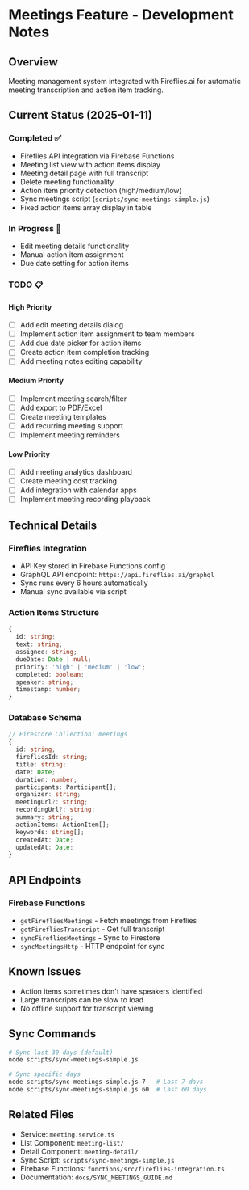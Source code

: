 # Meetings Feature - Development Notes

## Overview
Meeting management system integrated with Fireflies.ai for automatic meeting transcription and action item tracking.

## Current Status (2025-01-11)

### Completed ✅
- Fireflies API integration via Firebase Functions
- Meeting list view with action items display
- Meeting detail page with full transcript
- Delete meeting functionality
- Action item priority detection (high/medium/low)
- Sync meetings script (`scripts/sync-meetings-simple.js`)
- Fixed action items array display in table

### In Progress 🚧
- Edit meeting details functionality
- Manual action item assignment
- Due date setting for action items

### TODO 📋

#### High Priority
- [ ] Add edit meeting details dialog
- [ ] Implement action item assignment to team members
- [ ] Add due date picker for action items
- [ ] Create action item completion tracking
- [ ] Add meeting notes editing capability

#### Medium Priority
- [ ] Implement meeting search/filter
- [ ] Add export to PDF/Excel
- [ ] Create meeting templates
- [ ] Add recurring meeting support
- [ ] Implement meeting reminders

#### Low Priority
- [ ] Add meeting analytics dashboard
- [ ] Create meeting cost tracking
- [ ] Add integration with calendar apps
- [ ] Implement meeting recording playback

## Technical Details

### Fireflies Integration
- API Key stored in Firebase Functions config
- GraphQL API endpoint: `https://api.fireflies.ai/graphql`
- Sync runs every 6 hours automatically
- Manual sync available via script

### Action Items Structure
```typescript
{
  id: string;
  text: string;
  assignee: string;
  dueDate: Date | null;
  priority: 'high' | 'medium' | 'low';
  completed: boolean;
  speaker: string;
  timestamp: number;
}
```

### Database Schema
```typescript
// Firestore Collection: meetings
{
  id: string;
  firefliesId: string;
  title: string;
  date: Date;
  duration: number;
  participants: Participant[];
  organizer: string;
  meetingUrl?: string;
  recordingUrl?: string;
  summary: string;
  actionItems: ActionItem[];
  keywords: string[];
  createdAt: Date;
  updatedAt: Date;
}
```

## API Endpoints

### Firebase Functions
- `getFirefliesMeetings` - Fetch meetings from Fireflies
- `getFirefliesTranscript` - Get full transcript
- `syncFirefliesMeetings` - Sync to Firestore
- `syncMeetingsHttp` - HTTP endpoint for sync

## Known Issues
- Action items sometimes don't have speakers identified
- Large transcripts can be slow to load
- No offline support for transcript viewing

## Sync Commands
```bash
# Sync last 30 days (default)
node scripts/sync-meetings-simple.js

# Sync specific days
node scripts/sync-meetings-simple.js 7   # Last 7 days
node scripts/sync-meetings-simple.js 60  # Last 60 days
```

## Related Files
- Service: `meeting.service.ts`
- List Component: `meeting-list/`
- Detail Component: `meeting-detail/`
- Sync Script: `scripts/sync-meetings-simple.js`
- Firebase Functions: `functions/src/fireflies-integration.ts`
- Documentation: `docs/SYNC_MEETINGS_GUIDE.md`